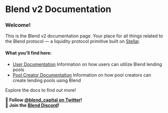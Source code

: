# Blend v2 Documentation

### Welcome!

This is the Blend v2 documentation page. Your place for all things related to the Blend protocol — a liquidity protocol primitive built on [Stellar](https://www.stellar.org).

#### What you'll find here:

* [User Documentation](https://docs.blend.capital/users) Information on how users can utilize Blend lending pools
* [Pool Creator Documentation](pool-creators/general.md) Information on how pool creators can create lending pools using Blend

Explore the docs to find out more!

**🪺 Follow** [**@blend\_capital on Twitter**](https://x.com/blend_capital)**!**\
**💬 Join the** [**Blend Discord**](https://discord.com/invite/a6CDBQQcjW)**!**
